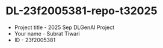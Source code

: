 # DL-23f2005381-repo-t32025
- Project title - 2025 Sep DLGenAI Project 
- Your name - Subrat Tiwari
- ID - 23f2005381
